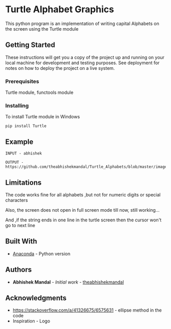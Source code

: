 # Turtle Alphabet Graphics

This python program is an implementation of writing capital
Alphabets on the screen using the  Turtle module

## Getting Started

These instructions will get you a copy of the project up and running on your local machine for development and testing purposes. See deployment for notes on how to deploy the project on a live system.

### Prerequisites

Turtle module, functools module 


### Installing

To install Turtle module in Windows

```
pip install Turtle
```

## Example 
```
INPUT - abhishek

OUTPUT - https://github.com/theabhishekmandal/Turtle_Alphabets/blob/master/image.png
```

## Limitations

The code works fine for all alphabets ,but not for numeric digits or special characters

Also, the screen does not open in full screen mode till now, still working...

And ,if the string ends in one line in the turtle screen then the cursor won't go to next line

## Built With

* [Anaconda](https://anaconda.org/anaconda/python) - Python version


## Authors

* **Abhishek Mandal** - *Initial work* - [theabhishekmandal](https://github.com/theabhishekmandal)


## Acknowledgments

* https://stackoverflow.com/a/41326675/6575631 - ellipse method in the code
* Inspiration - Logo

